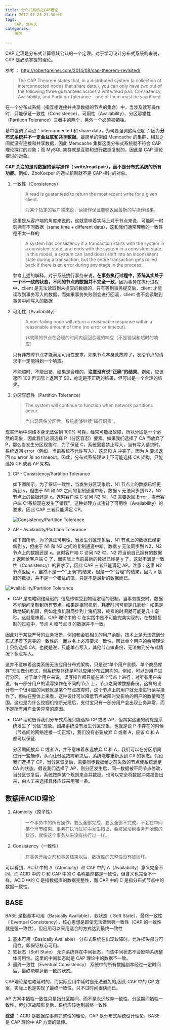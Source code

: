 ```yaml
---
title: 分布式系统之CAP理论
date: 2017-07-23 21:30:03
tags:
	CAP, 分布式
categories:
	架构
  
---
```






CAP 定理是分布式计算领域公认的一个定理，对于学习设计分布式系统的来说，CAP 是必须掌握的理论。



参考 ： http://robertgreiner.com/2014/08/cap-theorem-revisited/

>  The CAP Theorem states that, in a distributed system (a collection of interconnected nodes that share data.), you can only have two out of the following three guarantees across a write/read pair: Consistency, Availability, and Partition Tolerance - one of them must be sacrificed

在一个分布式系统（指互相连接并共享数据的节点的集合）中，当涉及读写操作时，只能保证一致性（Consistence）、可用性（Availability）、分区容错性（Partition Tolerance）三者中的两个，另外一个必须被牺牲。

基中强调了两点：interconnected 和 share data，为何要强调这两点呢？ 因为**分布式系统并不一定会互联和共享数据**。最简单的例如 Memcache 的集群，相互之间就没有连接和共享数据，因此 Memcache 集群这类分布式系统就不符合 CAP 理论探讨的对象；而 MySQL 集群就是互联和进行数据复制的，因此是 CAP 理论探讨的对象。

**CAP 关注的是对数据的读写操作（ write/read pair），而不是分布式系统的所有功能**。例如，ZooKeeper 的选举机制就不是 CAP 探讨的对象。



1. 一致性（Consistency）

   > A read is guaranteed to return the most recent write for a given client.
   >
   > 对某个指定的客户端来说，读操作保证能够返回最新的写操作结果。

   这里是从客户端的角度来说的，这就意味着实际上对于节点来说，可能同一时刻拥有不同数据（same time + different data），这和我们通常理解的一致性是不太一样的

   > A system has consistency if a transaction starts with the system in a consistent state, and ends with the system in a consistent state. In this model, a system can (and does) shift into an inconsistent state during a transaction, but the entire transaction gets rolled back if there is an error during any stage in the process.

   参考上述的解释，对于系统执行事务来说，**在事务执行过程中，系统其实处于一个不一致的状态，不同的节点的数据并不完全一致**，因为事务在执行过程中，client 是无法读取到未提交的数据的，只有等到事务提交后，client 才能读取到事务写入的数据，而如果事务失败则会进行回滚，client 也不会读取到事务中间写入的数据

2. 可用性（Availability）

   > A non-failing node will return a reasonable response within a reasonable amount of time (no error or timeout).
   >
   > 非故障的节点在合理的时间内返回合理的响应（不是错误和超时的响应）
   >

   只有非故障节点才能满足可用性要求，如果节点本身就故障了，发给节点的请求不一定能得到一个响应。

   不能超时、不能出错，结果是合理的，**注意没有说“正确”的结果**。例如，应该返回 100 但实际上返回了 90，肯定是不正确的结果，但可以是一个合理的结果。

3. 分区容忍性（Partition Tolerance）

   > The system will continue to function when network partitions occur.
   >
   > 当出现网络分区后，系统能够继续“履行职责”。

   

现实环境中网络本身无法做到 100% 可靠，经常可能出故障，所以分区是一个必然的现象，因此我们必须选择 P（分区容忍）要素。如果我们选择了 CA 而放弃了 P，那么当发生分区现象时，为了保证 C，系统需要禁止写入，当有写入请求时，系统返回 error（例如，当前系统不允许写入），这又和 A 冲突了，因为 A 要求返回 no error 和 no timeout。因此，分布式系统理论上不可能选择 CA 架构，只能选择 CP 或者 AP 架构。

1. CP - Consistency/Partition Tolerance

   如下图所示，为了保证一致性，当发生分区现象后，N1 节点上的数据已经更新到 y，但由于 N1 和 N2 之间的复制通道中断，数据 y 无法同步到 N2，N2 节点上的数据还是 x。这时客户端 C 访问 N2 时，N2 需要返回 Error，提示客户端 C“系统现在发生了错误”，这种处理方式违背了可用性（Availability）的要求，因此 CAP 三者只能满足 CP。

   ![Consistency/Partition Tolerance](http://robertgreiner.com/uploads/images/2014/CAP-CP-full.png)



2. AP - Availability/Partition Tolerance

   如下图所示，为了保证可用性，当发生分区现象后，N1 节点上的数据已经更新到 y，但由于 N1 和 N2 之间的复制通道中断，数据 y 无法同步到 N2，N2 节点上的数据还是 x。这时客户端 C 访问 N2 时，N2 将当前自己拥有的数据 x 返回给客户端 C 了，而实际上当前最新的数据已经是 y 了，这就不满足一致性（Consistency）的要求了，因此 CAP 三者只能满足 AP。注意：这里 N2 节点返回 x，虽然不是一个“正确”的结果，但是一个“合理”的结果，因为 x 是旧的数据，并不是一个错乱的值，只是不是最新的数据而已。

![Availability/Partition Tolerance](http://robertgreiner.com/uploads/images/2014/CAP-AP-full.png)





- CAP 是忽略网络延迟的. 信息传输受到物理定理的限制，当事务提交时，数据不能瞬间复制到所有节点。如果是相同机房，耗费时间可能是几毫秒；如果是跨地域的机房，例如北京机房同步到上海机房，耗费的时间就可能是几十毫秒。这就意味着，CAP 理论中的 C 在实践中是不可能完美实现的，在数据复制的过程中，节点 A 和节点 B 的数据并不一致。

因此对于某些严苛的业务场景，例如和金钱相关的用户余额，技术上是无法做到分布式场景下完美的一致性的。而业务上必须要求一致性，因此单个用户的余额理论上只能选择 CA。也就是说，只能单点写入，其他节点做备份，无法做到分布式情况下多点写入。

这并不意味着这类系统无法应用分布式架构，只是说“单个用户余额、单个商品库存”无法做分布式，但系统整体还是可以应用分布式架构的。例如，可以对用户进行分区， 对于单个用户来说，读写操作都只能在某个节点上进行；对所有用户来说，有一部分用户的读写操作在不同的节点 上，节点之间做数据备份。这样的设计有一个很明显的问题就是某个节点故障时，这个节点上的用户就无法进行读写操作了，但站在整体上来看，这种设计可以降低节点故障时受影响的用户的数量和范围。这也是为什么挖掘机挖断光缆后，支付宝只有一部分用户会出现业务异常，而不是所有用户业务异常的原因。



- CAP 理论告诉我们分布式系统只能选择 CP 或者 AP，但其实这里的前提是系统发生了“分区”现象。如果系统没有发生分区现象，也就是说 P 不存在的时候（节点间的网络连接一切正常），我们没有必要放弃 C 或者 A，应该 C 和 A 都可以保证.

  分区期间放弃 C 或者 A，并不意味着永远放弃 C 和 A，我们可以在分区期间进行一些操作，从而让分区故障解决后，系统能够重新达到 CA 的状态。假设我们选择了 CP，当分区恢复后，需要同步数据给之前失效的节点使系统满足 CA 的状态。假设我们选择了 AP，则分区发生后，同一数据被不同节点修改，当分区恢复后，系统按照某个规则来合并数据。也可以完全将数据冲突报告出来，由人工来选择具体应该采用哪一条。





## 数据库ACID理论

1. Atomicity（原子性）

   > 一个事务中的所有操作，要么全部完成，要么全部不完成，不会在中间某个环节结束。事务在执行过程中发生错误，会被回滚到事务开始前的状态，就像这个事务从来没有执行过一样。

2. Consistency（一致性）

   > 在事务开始之前和事务结束以后，数据库的完整性没有被破坏。 

可以看到，ACID 中的 A（Atomicity）和 CAP 中的 A（Availability）意义完全不同，而 ACID 中的 C 和 CAP 中的 C 名称虽然都是一致性，但含义也完全不一样。ACID 中的 C 是指数据库的数据完整性，而 CAP 中的 C 是指分布式节点中的数据一致性。



## BASE

BASE 是指基本可用（Basically Available）、软状态（ Soft State）、最终一致性（ Eventual Consistency），核心思想是即使无法做到强一致性（CAP 的一致性就是强一致性），但应用可以采用适合的方式达到最终一致性

1. 基本可用（Basically Available）
   分布式系统在出现故障时，允许损失部分可用性，即保证核心可用。
2. 软状态（Soft State）
   允许系统存在中间状态，而该中间状态不会影响系统整体可用性。这里的中间状态就是 CAP 理论中的数据不一致。
3. 最终一致性（Eventual Consistency）
   系统中的所有数据副本经过一定时间后，最终能够达到一致的状态。

CAP理论是忽略延时的，而实际应用中延时是无法避免的,因此 CAP 中的 CP 方案，实际上也是实现了最终一致性，只不过时间很快而已。

AP 方案中牺牲一致性只是指分区期间，而不是永远放弃一致性。分区期间牺牲一致性，但分区故障恢复后，系统应该达到最终一致性

**综述** ：ACID 是数据库事务完整性的理论，CAP 是分布式系统设计理论，BASE 是 CAP 理论中 AP 方案的延伸。

